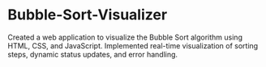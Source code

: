 # Bubble-Sort-Visualizer
Created a web application to visualize the Bubble Sort algorithm using HTML, CSS, and JavaScript. Implemented real-time visualization of sorting steps, dynamic status updates, and error handling.

